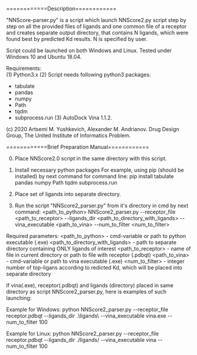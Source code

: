 ============Description============

"NNScore-parser.py" is a script which launch NNScore2.py script step by step 
on all the provided files of ligands and one common file of a receptor and
creates separate output directory, that contains N ligands, which were found
best by predicted Kd results. N is specified by user.

Script could be launched on both Windows and Linux.
Tested under Windows 10 and Ubuntu 18.04.

Requirements:  
(1) Python3.x
(2) Script needs following python3 packages: 
- tabulate
- pandas
- numpy
- Path
- tqdm
- subprocess.run
(3) AutoDock Vina 1.1.2.

(c) 2020 Artsemi M. Yushkevich, Alexander M. Andrianov. Drug Design Group, The United Institute of Informatics Problem.

============Brief Preparation Manual============

0. Place NNScore2.0 script in the same directory with this script.

1. Install necessary python packages 
For example, using pip (should be installed) by next command for command line: 
pip install tabulate pandas numpy Path tqdm subprocess.run

2. Place set of ligands into separate directory.

3. Run the script "NNScore2_parser.py" from it's directory in cmd by next command:
<path_to_python> NNScore2_parser.py --receptor_file <path_to_receptor> --ligands_dir <path_to_directory_with_ligands> --vina_executable <path_to_vina> --num_to_filter <num_to_filter>

Required parameters:
<path_to_python> - cmd-variable or path to python executable (.exe)
<path_to_directory_with_ligands> - path to separate directory containing ONLY ligands of interest
<path_to_receptor> - name of file in current directory or path to file with receptor (.pdbqt)
<path_to_vina> - cmd-variable or path to vina executable (.exe)
<num_to_filter> - integer number of top-ligans according to redicted Kd, which will be placed into separate directory

If vina(.exe), receptor(.pdbqt) and ligands (directory) placed in same directory as script NNScore2_parser.py, here is examples of such launching:

Example for Windows:
python NNScore2_parser.py --receptor_file receptor.pdbqt --ligands_dir .\ligands\ --vina_executable vina.exe --num_to_filter 100

Example for Linux:
python NNScore2_parser.py --receptor_file receptor.pdbqt --ligands_dir ./ligands/ --vina_executable vina --num_to_filter 100
